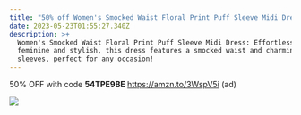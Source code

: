 ```yaml
---
title: "50% off Women's Smocked Waist Floral Print Puff Sleeve Midi Dress "
date: 2023-05-23T01:55:27.340Z
description: >+
  Women's Smocked Waist Floral Print Puff Sleeve Midi Dress: Effortlessly
  feminine and stylish, this dress features a smocked waist and charming puff
  sleeves, perfect for any occasion!
---
```

50% OFF with code **54TPE9BE** 
https://amzn.to/3WspV5i
(ad)

<!--StartFragment-->

![](https://m.media-amazon.com/images/I/918+r3RwdYL._AC_UX569_.jpg)

<!--EndFragment-->
